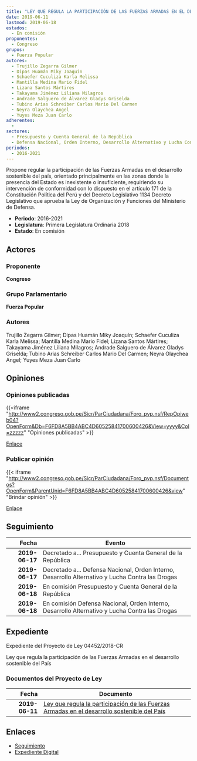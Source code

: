 ```yaml
---
title: "LEY QUE REGULA LA PARTICIPACIÓN DE LAS FUERZAS ARMADAS EN EL DESARROLLO SOSTENIBLE DEL PAÍS"
date: 2019-06-11
lastmod: 2019-06-18
estados: 
  - En comisión
proponentes: 
  - Congreso
grupos: 
  - Fuerza Popular
autores: 
  - Trujillo Zegarra Gilmer
  - Dipas Huamán Miky Joaquín
  - Schaefer Cuculiza Karla Melissa
  - Mantilla Medina Mario Fidel
  - Lizana Santos Mártires
  - Takayama Jiménez Liliana Milagros
  - Andrade Salguero de Álvarez Gladys Griselda
  - Tubino Arias Schreiber Carlos Mario Del Carmen
  - Neyra Olaychea Angel
  - Yuyes Meza Juan Carlo
adherentes: 
  - 
sectores: 
  - Presupuesto y Cuenta General de la República
  - Defensa Nacional, Orden Interno, Desarrollo Alternativo y Lucha Contra las Drogas
periodos: 
  - 2016-2021
---
```


Propone regular la participación de las Fuerzas Armadas en el desarrollo sostenible del país, orientado principalmente en las zonas donde la presencia del Estado es inexistente o insuficiente, requiriendo su intervención de conformidad con lo dispuesto en el artículo 171 de la Constitución Política del Perú y del Decreto Legislativo 1134 Decreto Legislativo que aprueba la Ley de Organización y Funciones del Ministerio de Defensa.

- **Periodo**: 2016-2021
- **Legislatura**: Primera Legislatura Ordinaria 2018
- **Estado**: En comisión

## Actores

### Proponente

**Congreso**

### Grupo Parlamentario

**Fuerza Popular**

### Autores

Trujillo Zegarra Gilmer; Dipas Huamán Miky Joaquín; Schaefer Cuculiza Karla Melissa; Mantilla Medina Mario Fidel; Lizana Santos Mártires; Takayama Jiménez Liliana Milagros; Andrade Salguero de Álvarez Gladys Griselda; Tubino Arias Schreiber Carlos Mario Del Carmen; Neyra Olaychea Angel; Yuyes Meza Juan Carlo


## Opiniones

### Opiniones publicadas

{{<iframe "http://www2.congreso.gob.pe/Sicr/ParCiudadana/Foro_pvp.nsf/RepOpiweb04?OpenForm&Db=F6FD8A5BB4ABC4D60525841700600426&View=yyyy&Col=zzzzz" "Opiniones publicadas" >}}

[Enlace](http://www2.congreso.gob.pe/Sicr/ParCiudadana/Foro_pvp.nsf/RepOpiweb04?OpenForm&Db=F6FD8A5BB4ABC4D60525841700600426&View=yyyy&Col=zzzzz)
### Publicar opinión

{{< iframe "http://www2.congreso.gob.pe/Sicr/ParCiudadana/Foro_pvp.nsf/Documentos?OpenForm&ParentUnid=F6FD8A5BB4ABC4D60525841700600426&view" "Brindar opinión" >}}

[Enlace](http://www2.congreso.gob.pe/Sicr/ParCiudadana/Foro_pvp.nsf/Documentos?OpenForm&ParentUnid=F6FD8A5BB4ABC4D60525841700600426&view)

## Seguimiento

| Fecha | Evento |
|------:|--------|
| **2019-06-17** | Decretado a... Presupuesto y Cuenta General de la República|
| **2019-06-17** | Decretado a... Defensa Nacional, Orden Interno, Desarrollo Alternativo y Lucha Contra las Drogas|
| **2019-06-18** | En comisión Presupuesto y Cuenta General de la República|
| **2019-06-18** | En comisión Defensa Nacional, Orden Interno, Desarrollo Alternativo y Lucha Contra las Drogas|


## Expediente

Expediente del Proyecto de Ley 04452/2018-CR

Ley que regula la participación de las Fuerzas Armadas en el desarrollo sostenible del País


### Documentos del Proyecto de Ley

| Fecha | Documento |
|------:|--------|
| **2019-06-11** | [Ley que regula la participación de las Fuerzas Armadas en el desarrollo sostenible del País](http://www.leyes.congreso.gob.pe/Documentos/2016_2021/Proyectos_de_Ley_y_de_Resoluciones_Legislativas/PL0445220190611.pdf) |

## Enlaces 

- [Seguimiento](http://www2.congreso.gob.pehttp://www2.congreso.gob.pe/Sicr/TraDocEstProc/CLProLey2016.nsf/f7fff46988ca05b1052578e100829cc7/e7bd063f117db20605258416007c03d1?OpenDocument)
- [Expediente Digital](http://www2.congreso.gob.pehttp://www2.congreso.gob.pe/Sicr/TraDocEstProc/CLProLey2016.nsf/f7fff46988ca05b1052578e100829cc7/e7bd063f117db20605258416007c03d1?OpenDocument&Click=05257FB7005EB655.eb71d0cf91d8294e05256cdf006b5706/$Body/0.1C6C)
